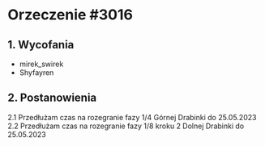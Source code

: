 # Orzeczenie #3016

## 1. Wycofania
 - mirek_swirek
 - Shyfayren
## 2. Postanowienia
2.1 Przedłużam czas na rozegranie fazy 1/4 Górnej Drabinki do 25.05.2023
2.2 Przedłużam czas na rozegranie fazy 1/8 kroku 2 Dolnej Drabinki do 25.05.2023
